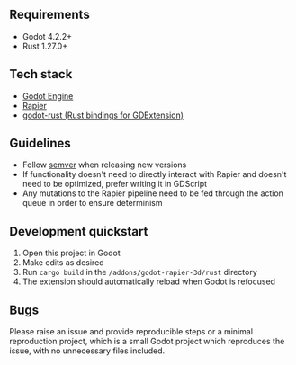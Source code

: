 ## Requirements

- Godot 4.2.2+
- Rust 1.27.0+

## Tech stack

- [Godot Engine](https://docs.godotengine.org/en/stable/)
- [Rapier](https://rapier.rs/docs)
- [godot-rust (Rust bindings for GDExtension)](https://godot-rust.github.io/)

## Guidelines

- Follow [semver](https://semver.org/) when releasing new versions
- If functionality doesn't need to directly interact with Rapier and doesn't need to be optimized, prefer writing it in GDScript
- Any mutations to the Rapier pipeline need to be fed through the action queue in order to ensure determinism

## Development quickstart

1. Open this project in Godot
1. Make edits as desired
1. Run `cargo build` in the `/addons/godot-rapier-3d/rust` directory
1. The extension should automatically reload when Godot is refocused

## Bugs

Please raise an issue and provide reproducible steps or a minimal reproduction project, which is a small Godot project which reproduces the issue, with no unnecessary files included.
